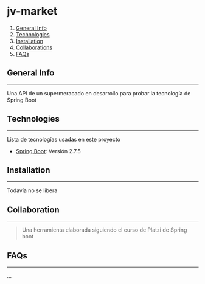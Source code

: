 # jv-market

1. [General Info](#general-info)
2. [Technologies](#technologies)
3. [Installation](#installation)
4. [Collaborations](#colaborations)
5. [FAQs](#faqs)


## General Info
***
Una API de un supermeracado en desarrollo para probar la tecnología de Spring Boot

## Technologies
***
Lista de tecnologías usadas en este proyecto
* [Spring Boot](https://spring.io/): Versión 2.7.5

## Installation
***
Todavía no se libera

## Collaboration
***
> Una herramienta elaborada siguiendo el curso de Platzi de Spring boot

## FAQs
***
...

